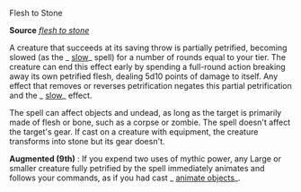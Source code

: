 Flesh to Stone

**Source** [_flesh to stone_](/pathfinderRPG/prd/spells/fleshToStone.html#_flesh-to-stone)

A creature that succeeds at its saving throw is partially petrified, becoming slowed (as the _ [slow](/pathfinderRPG/prd/spells/slow.html#_slow)_ spell) for a number of rounds equal to your tier. The creature can end this effect early by spending a full-round action breaking away its own petrified flesh, dealing 5d10 points of damage to itself. Any effect that removes or reverses petrification negates this partial petrification and the _ [slow](/pathfinderRPG/prd/spells/slow.html#_slow)_ effect.

The spell can affect objects and undead, as long as the target is primarily made of flesh or bone, such as a corpse or zombie. The spell doesn't affect the target's gear. If cast on a creature with equipment, the creature transforms into stone but its gear doesn't.

**Augmented (9th)** : If you expend two uses of mythic power, any Large or smaller creature fully petrified by the spell immediately animates and follows your commands, as if you had cast _ [animate objects](/pathfinderRPG/prd/spells/animateObjects.html#_animate-objects)_.

